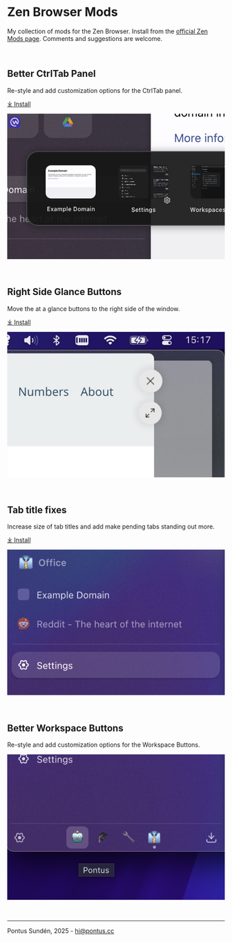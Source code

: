# Zen Browser Mods
My collection of mods for the Zen Browser. Install from the [official Zen Mods page](https://zen-browser.app/mods).
Comments and suggestions are welcome. 

<br>

## Better CtrlTab Panel
Re-style and add customization options for the CtrlTab panel.

[⤓ Install](https://zen-browser.app/mods/72f8f48d-86b9-4487-acea-eb4977b18f21/)

[![screenshot](./better-ctrl-tab/better-ctrltab-panel.png)](https://zen-browser.app/mods/72f8f48d-86b9-4487-acea-eb4977b18f21/)

<br>

## Right Side Glance Buttons

Move the at a glance buttons to the right side of the window.

[⤓ Install](https://zen-browser.app/mods/20e8cc78-3dac-4db0-81a4-814672fb50af/)

![screenshot](./glance-buttons-right/glance-buttons-right.png)

<br>

## Tab title fixes

Increase size of tab titles and add make pending tabs standing out more.

[⤓ Install](https://zen-browser.app/mods/7190e4e9-bead-4b40-8f57-95d852ddc941/)

![screenshot](./tab-title-fix/tab-title-fix.png)

<br>

## Better Workspace Buttons

Re-style and add customization options for the Workspace Buttons.

![screenshot](./better-workspace-buttons/better-workspace-buttons.png)

<br>

---
Pontus Sundén, 2025 - [hi@pontus.cc](mailto:hi@pontus.cc)


